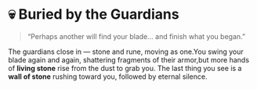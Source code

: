 # 💀 Buried by the Guardians
> “Perhaps another will find your blade... and finish what you began.”

The guardians close in — stone and rune, moving as one.You swing your blade again and again, shattering fragments of their armor,but more hands of **living stone** rise from the dust to grab you. The last thing you see is a **wall of stone** rushing toward you,  followed by eternal silence.  
